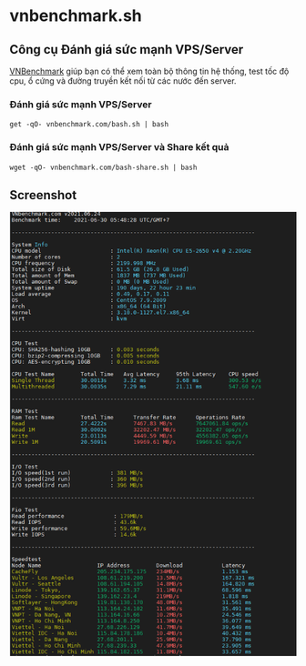 # vnbenchmark.sh
## Công cụ Đánh giá sức mạnh VPS/Server
[VNBenchmark](https://vnbenchmark.com) giúp bạn có thể xem toàn bộ thông tin hệ thống, test tốc độ cpu,
ổ cứng và đường truyền kết nối từ các nước đến server.

### Đánh giá sức mạnh VPS/Server
```
get -qO- vnbenchmark.com/bash.sh | bash
```

### Đánh giá sức mạnh VPS/Server và Share kết quả
```
wget -qO- vnbenchmark.com/bash-share.sh | bash
```

## Screenshot
![Screenshot VNBenchmark](https://raw.githubusercontent.com/thientran235/vnbenchmark.sh/main/Screenshot_2.png)
